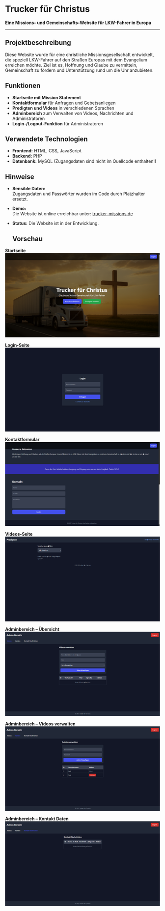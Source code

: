 
# Trucker für Christus

**Eine Missions- und Gemeinschafts-Website für LKW-Fahrer in Europa**

---

## Projektbeschreibung

Diese Website wurde für eine christliche Missionsgesellschaft entwickelt, die speziell LKW-Fahrer auf den Straßen Europas mit dem Evangelium erreichen möchte. Ziel ist es, Hoffnung und Glaube zu vermitteln, Gemeinschaft zu fördern und Unterstützung rund um die Uhr anzubieten.

## Funktionen

- **Startseite mit Mission Statement**  
- **Kontaktformular** für Anfragen und Gebetsanliegen  
- **Predigten und Videos** in verschiedenen Sprachen  
- **Adminbereich** zum Verwalten von Videos, Nachrichten und Administratoren  
- **Login-/Logout-Funktion** für Administratoren

## Verwendete Technologien

- **Frontend:** HTML, CSS, JavaScript
- **Backend:** PHP
- **Datenbank:** MySQL (Zugangsdaten sind nicht im Quellcode enthalten!)

## Hinweise

- **Sensible Daten:**  
  Zugangsdaten und Passwörter wurden im Code durch Platzhalter ersetzt.
- **Demo:**  
  Die Website ist online erreichbar unter: [trucker-missions.de](https://trucker-missions.de)
- **Status:**
  Die Website ist in der Entwicklung.

  ## Vorschau

**Startseite**
![Startseite](screenshots/startseite.png)

**Login-Seite**
![Login](screenshots/login.png)

**Kontaktformular**
![Kontakt](screenshots/kontakt.png)

**Videos-Seite**
![Videos](screenshots/videos.png)

**Adminbereich – Übersicht**
![Adminbereich Übersicht](screenshots/admin1.png)

**Adminbereich – Videos verwalten**
![Adminbereich Videos](screenshots/admin2.png)

**Adminbereich – Kontakt Daten**
![Adminbereich Beispiel 3](screenshots/admin3.png)

